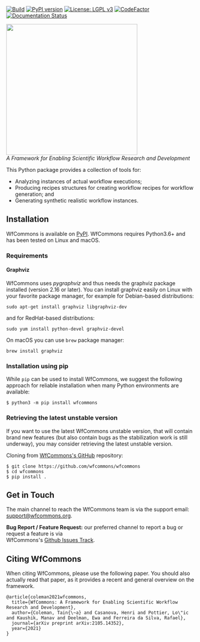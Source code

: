 [![Build][build-badge]][build-link]
[![PyPI version][pypi-badge]][pypi-link]
[![License: LGPL v3][license-badge]](LICENSE)
[![CodeFactor][codefactor-badge]][codefactor-link]
[![Documentation Status][rtd-badge]][rtd-link]

<a href="https://wfcommons.org" target="_blank"><img src="https://wfcommons.org/images/wfcommons-horizontal.png" width="350" /></a>
<br/>_A Framework for Enabling Scientific Workflow Research and Development_

This Python package provides a collection of tools for:

- Analyzing instances of actual workflow executions;
- Producing recipes structures for creating workflow recipes for workflow generation; and
- Generating synthetic realistic workflow instances.

## Installation

WfCommons is available on [PyPI](https://pypi.org/project/wfcommons).
WfCommons requires Python3.6+ and has been tested on Linux and macOS.

### Requirements

#### Graphviz
WfCommons uses _pygraphviz_ and thus needs the graphviz package installed (version 2.16 or later).
You can install graphviz easily on Linux with your favorite package manager,
for example for Debian-based distributions:
```
sudo apt-get install graphviz libgraphviz-dev
```
and for RedHat-based distributions:
```
sudo yum install python-devel graphviz-devel
```

On macOS you can use `brew` package manager:
```
brew install graphviz
```

### Installation using pip

While `pip` can be used to install WfCommons, we suggest the following
approach for reliable installation when many Python environments are available:

```
$ python3 -m pip install wfcommons
```

### Retrieving the latest unstable version

If you want to use the latest WfCommons unstable version, that will contain
brand new features (but also contain bugs as the stabilization work is still
underway), you may consider retrieving the latest unstable version.

Cloning from [WfCommons's GitHub](https://github.com/wfcommons/wfcommons)
repository:

```
$ git clone https://github.com/wfcommons/wfcommons
$ cd wfcommons
$ pip install .
```

## Get in Touch

The main channel to reach the WfCommons team is via the support email: 
[support@wfcommons.org](mailto:support@wfcommons.org).

**Bug Report / Feature Request:** our preferred channel to report a bug or request a feature is via  
WfCommons's [Github Issues Track](https://github.com/wfcommons/wfcommons/issues).


## Citing WfCommons
When citing WfCommons, please use the following paper. You should also actually read 
that paper, as it provides a recent and general overview on the framework.

```
@article{coleman2021wfcommons,
  title={WfCommons: A Framework for Enabling Scientific Workflow Research and Development},
  author={Coleman, Tain{\~a} and Casanova, Henri and Pottier, Lo\"ic and Kaushik, Manav and Deelman, Ewa and Ferreira da Silva, Rafael},
  journal={arXiv preprint arXiv:2105.14352},
  year={2021}
}
```

[build-badge]:         https://github.com/wfcommons/wfcommons/workflows/Build/badge.svg
[build-link]:          https://github.com/wfcommons/wfcommons/actions
[pypi-badge]:          https://badge.fury.io/py/wfcommons.svg
[pypi-link]:           https://badge.fury.io/py/wfcommons
[license-badge]:       https://img.shields.io/badge/License-LGPL%20v3-blue.svg
[codefactor-badge]:    https://www.codefactor.io/repository/github/wfcommons/wfcommons/badge
[codefactor-link]:     https://www.codefactor.io/repository/github/wfcommons/wfcommons
[rtd-badge]:           https://readthedocs.org/projects/wfcommons/badge/?version=latest
[rtd-link]:            https://wfcommons.readthedocs.io/en/latest/?badge=latest
